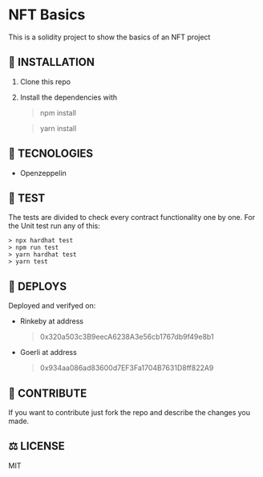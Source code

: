 # NFT Basics

This is a solidity project to show the basics of an NFT project

## :rocket: INSTALLATION

1. Clone this repo
2. Install the dependencies with 
    > npm install
    
    > yarn install

  
## :floppy_disk: TECNOLOGIES

+ Openzeppelin

## :abacus: TEST

The tests are divided to check every contract functionality one by one.
For the Unit test run any of this:

    > npx hardhat test
    > npm run test
    > yarn hardhat test
    > yarn test

## :bookmark_tabs: DEPLOYS

Deployed and verifyed on:
+ Rinkeby at address
    > 0x320a503c3B9eecA6238A3e56cb1767db9f49e8b1
+ Goerli at address
    > 0x934aa086ad83600d7EF3Fa1704B7631D8ff822A9

## :bookmark_tabs: CONTRIBUTE

If you want to contribute just fork the repo and describe the changes you made.

## :balance_scale: LICENSE

MIT
